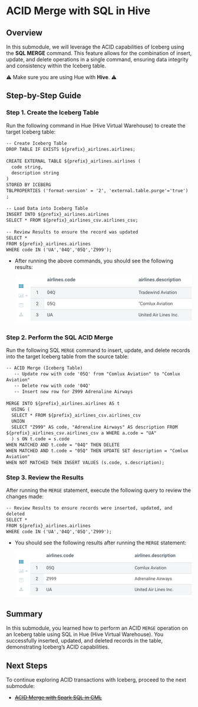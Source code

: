 # ACID Merge with SQL in Hive

## Overview

In this submodule, we will leverage the ACID capabilities of Iceberg using the **SQL MERGE** command. This feature allows for the combination of insert, update, and delete operations in a single command, ensuring data integrity and consistency within the Iceberg table.

:warning: Make sure you are using Hue with **Hive**. :warning:

## Step-by-Step Guide

### Step 1. Create the Iceberg Table

Run the following command in Hue (Hive Virtual Warehouse) to create the target Iceberg table:

```
-- Create Iceberg Table
DROP TABLE IF EXISTS ${prefix}_airlines.airlines;

CREATE EXTERNAL TABLE ${prefix}_airlines.airlines (
  code string, 
  description string
)
STORED BY ICEBERG
TBLPROPERTIES ('format-version' = '2', 'external.table.purge'='true')
;

-- Load Data into Iceberg Table
INSERT INTO ${prefix}_airlines.airlines 
SELECT * FROM ${prefix}_airlines_csv.airlines_csv;

-- Review Results to ensure the record was updated
SELECT *
FROM ${prefix}_airlines.airlines
WHERE code IN ('UA','04Q','05Q','Z999');
```

- After running the above commands, you should see the following results:
	
	![ACID Merge Before](../../images/ACID_Merge_before.png)

### Step 2. Perform the SQL ACID Merge

Run the following SQL `MERGE` command to insert, update, and delete records into the target Iceberg table from the source table:

```
-- ACID Merge (Iceberg Table)
   -- Update row with code '05Q' from "Comlux Aviation" to "Comlux Aviation"
   -- Delete row with code '04Q'
   -- Insert new row for Z999 Adrenaline Airways

MERGE INTO ${prefix}_airlines.airlines AS t
  USING (
  SELECT * FROM ${prefix}_airlines_csv.airlines_csv
  UNION
  SELECT "Z999" AS code, "Adrenaline Airways" AS description FROM ${prefix}_airlines_csv.airlines_csv a WHERE a.code = "UA"
  ) s ON t.code = s.code
WHEN MATCHED AND t.code = "04Q" THEN DELETE
WHEN MATCHED AND t.code = "05Q" THEN UPDATE SET description = "Comlux Aviation"
WHEN NOT MATCHED THEN INSERT VALUES (s.code, s.description);
```

### Step 3. Review the Results

After running the `MERGE` statement, execute the following query to review the changes made:

```
-- Review Results to ensure records were inserted, updated, and deleted
SELECT *
FROM ${prefix}_airlines.airlines
WHERE code IN ('UA','04Q','05Q','Z999');
```

- You should see the following results after running the `MERGE` statement:
	
	![ACID Merge After](../../images/ACID_Merge_after.png)

## Summary

In this submodule, you learned how to perform an ACID `MERGE` operation on an Iceberg table using SQL in Hue (Hive Virtual Warehouse). You successfully inserted, updated, and deleted records in the table, demonstrating Iceberg’s ACID capabilities.

## Next Steps

To continue exploring ACID transactions with Iceberg, proceed to the next submodule:

- [~~ACID Merge with Spark SQL in CML~~](acid_merge_SparkSQL.md)
